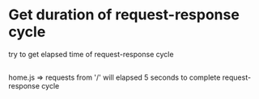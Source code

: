 # Get duration of request-response cycle
try to get elapsed time of request-response cycle

## 
home.js  => requests from '/' will elapsed 5 seconds to complete request-response cycle
